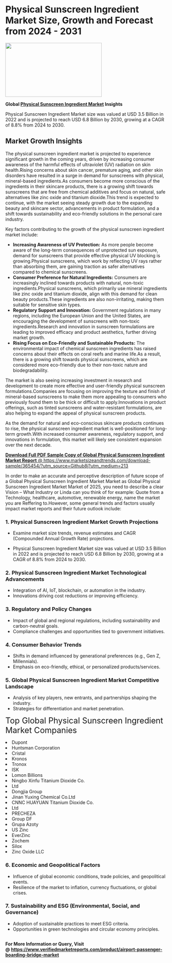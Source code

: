 <H1>Physical Sunscreen Ingredient Market Size, Growth and Forecast from 2024 - 2031</H1><img class="aligncenter size-medium wp-image-584254" src="https://thirdeyenews.in/wp-content/uploads/2024/09/Global-Market-Research-300x168.jpeg" alt="" width="300" height="168" /><p><strong>Global&nbsp;<a href="https://www.marketsizeandtrends.com/download-sample/365454/?utm_source=Github8j?utm_medium=213">Physical Sunscreen Ingredient Market</a> Insights</strong></p><p>Physical Sunscreen Ingredient Market size was valued at USD 3.5 Billion in 2022 and is projected to reach USD 6.8 Billion by 2030, growing at a CAGR of 8.8% from 2024 to 2030.</p><p><h2>Market Growth Insights</h2> <p>The physical sunscreen ingredient market is projected to experience significant growth in the coming years, driven by increasing consumer awareness of the harmful effects of ultraviolet (UV) radiation on skin health.Rising concerns about skin cancer, premature aging, and other skin disorders have resulted in a surge in demand for sunscreens with physical, mineral-based ingredients.As consumers become more conscious of the ingredients in their skincare products, there is a growing shift towards sunscreens that are free from chemical additives and focus on natural, safe alternatives like zinc oxide and titanium dioxide.This trend is expected to continue, with the market seeing steady growth due to the expanding beauty and skincare sector, advancements in product formulation, and a shift towards sustainability and eco-friendly solutions in the personal care industry.</p> <p><a href="download-link"></a></p> <p>Key factors contributing to the growth of the physical sunscreen ingredient market include:</p> <ul> <li><strong>Increasing Awareness of UV Protection:</strong> As more people become aware of the long-term consequences of unprotected sun exposure, demand for sunscreens that provide effective physical UV blocking is growing.Physical sunscreens, which work by reflecting UV rays rather than absorbing them, are gaining traction as safer alternatives compared to chemical sunscreens.</li> <li><strong>Consumer Preference for Natural Ingredients:</strong> Consumers are increasingly inclined towards products with natural, non-toxic ingredients.Physical sunscreens, which primarily use mineral ingredients like zinc oxide and titanium dioxide, align with this demand for clean beauty products.These ingredients are also non-irritating, making them suitable for sensitive skin types.</li> <li><strong>Regulatory Support and Innovation:</strong> Government regulations in many regions, including the European Union and the United States, are encouraging the development of sunscreens with non-toxic ingredients.Research and innovation in sunscreen formulations are leading to improved efficacy and product aesthetics, further driving market growth.</li> <li><strong>Rising Focus on Eco-Friendly and Sustainable Products:</strong> The environmental impact of chemical sunscreen ingredients has raised concerns about their effects on coral reefs and marine life.As a result, there is a growing shift towards physical sunscreens, which are considered more eco-friendly due to their non-toxic nature and biodegradability.</li> </ul> <p>The market is also seeing increasing investment in research and development to create more effective and user-friendly physical sunscreen formulations.Companies are focusing on improving the texture and finish of mineral-based sunscreens to make them more appealing to consumers who previously found them to be thick or difficult to apply.Innovations in product offerings, such as tinted sunscreens and water-resistant formulations, are also helping to expand the appeal of physical sunscreen products.</p> <p>As the demand for natural and eco-conscious skincare products continues to rise, the physical sunscreen ingredient market is well-positioned for long-term growth.With increased consumer awareness, regulatory support, and innovations in formulation, this market will likely see consistent expansion over the next decade.</p> <p><a href="get-more-link"></p><p><span class=""><strong>Download Full PDF Sample Copy of Global Physical Sunscreen Ingredient Market Report</strong> @ <a href="https://www.marketsizeandtrends.com/download-sample/365454/?utm_source=Github8j?utm_medium=213" target="_blank">https://www.marketsizeandtrends.com/download-sample/365454/?utm_source=Github8j?utm_medium=213</a></span></p><p>In order to make an accurate and perceptive description of future scope of a Global&nbsp;Physical Sunscreen Ingredient Market Market as Global&nbsp;Physical Sunscreen Ingredient Market Market of 2025, you need to describe a clear Vision &ndash; What Industry or Linda can you think of for example: Quote from a Technology, healthcare, automotive, renewable energy, name the market you are Reffering to.However, some general trends and factors usually impact market reports and their future outlook include:</p><h3>1.&nbsp;<strong>Physical Sunscreen Ingredient Market Growth Projections</strong></h3><ul><li>Examine market size trends, revenue estimates and CAGR (Compounded Annual Growth Rate) projections.</li><li><p>Physical Sunscreen Ingredient Market size was valued at USD 3.5 Billion in 2022 and is projected to reach USD 6.8 Billion by 2030, growing at a CAGR of 8.8% from 2024 to 2030.</p></li></ul><h3>2.&nbsp;<strong>Physical Sunscreen Ingredient Market Technological Advancements</strong></h3><ul><li>Integration of AI, IoT, blockchain, or automation in the industry.</li><li>Innovations driving cost reductions or improving efficiency.</li></ul><h3>3.&nbsp;<strong>Regulatory and Policy Changes</strong></h3><ul><li>Impact of global and regional regulations, including sustainability and carbon-neutral goals.</li><li>Compliance challenges and opportunities tied to government initiatives.</li></ul><h3>4.&nbsp;<strong>Consumer Behavior Trends</strong></h3><ul><li>Shifts in demand influenced by generational preferences (e.g., Gen Z, Millennials).</li><li>Emphasis on eco-friendly, ethical, or personalized products/services.</li></ul><h3>5.&nbsp;<strong>Global Physical Sunscreen Ingredient Market Competitive Landscape</strong></h3><ul><li>Analysis of key players, new entrants, and partnerships shaping the industry.</li><li>Strategies for differentiation and market penetration.</li></ul><p data-pm-slice="1 1 []"><span style="color: inherit; font-family: inherit; font-size: 25px;">Top Global Physical Sunscreen Ingredient Market Companies</span></p><div class="" data-test-id=""><p><li>Dupont</li><li> Huntsman Corporation</li><li> Cristal</li><li> Kronos</li><li> Tronox</li><li> ISK</li><li> Lomon Billions</li><li> Ningbo Xinfu Titanium Dioxide Co.</li><li> Ltd</li><li> Dongjia Group</li><li> Jinan Yuxing Chemical Co.Ltd</li><li> CNNC HUAYUAN Titanium Dioxide Co.</li><li> Ltd</li><li> PRECHEZA</li><li> Group DF</li><li> Grupa Azoty</li><li> US Zinc</li><li> EverZinc</li><li> Zochem</li><li> Silox</li><li> Zinc Oxide LLC</li></p></div><h3>6.&nbsp;<strong>Economic and Geopolitical Factors</strong></h3><ul><li>Influence of global economic conditions, trade policies, and geopolitical events.</li><li>Resilience of the market to inflation, currency fluctuations, or global crises.</li></ul><h3>7.&nbsp;<strong>Sustainability and ESG (Environmental, Social, and Governance)</strong></h3><ul><li>Adoption of sustainable practices to meet ESG criteria.</li><li>Opportunities in green technologies and circular economy principles.</li></ul><h2><strong style="font-size: 14px;">For More Information or Query, Visit @&nbsp;</strong><a style="background-color: #ffffff; font-size: 14px;" href="https://www.marketsizeandtrends.com/report/physical-sunscreen-ingredient-market/" target="_blank">https://www.verifiedmarketreports.com/product/airport-passenger-boarding-bridge-market</a></h2>